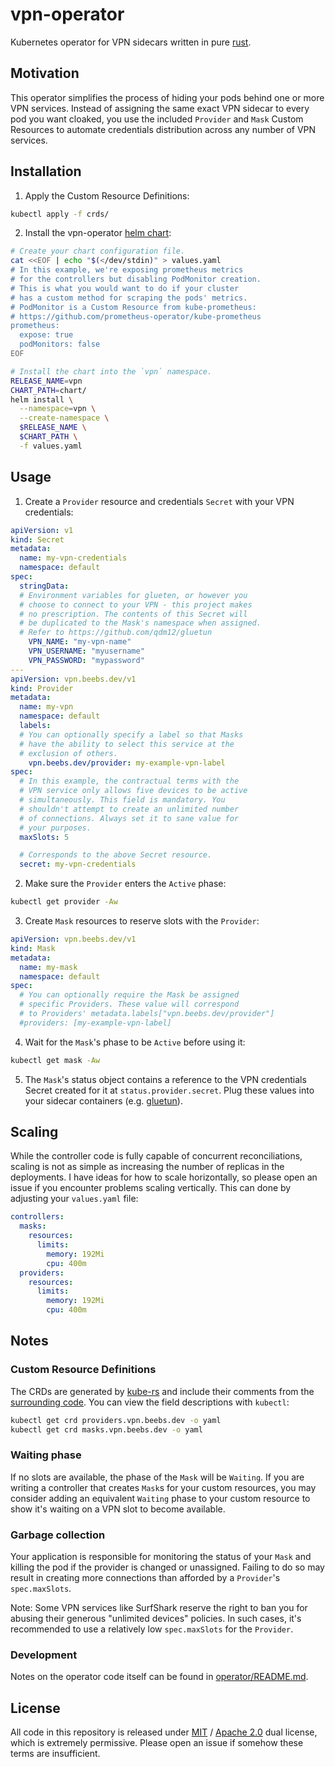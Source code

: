 # vpn-operator
Kubernetes operator for VPN sidecars written in pure [rust](https://www.rust-lang.org/).

## Motivation
This operator simplifies the process of hiding your pods behind one or more VPN services. Instead of assigning the same exact VPN sidecar to every pod you want cloaked, you use the included `Provider` and `Mask` Custom Resources to automate credentials distribution across any number of VPN services.

## Installation
1. Apply the Custom Resource Definitions:
```bash
kubectl apply -f crds/
```
2. Install the vpn-operator [helm chart](https://helm.sh/):
```bash
# Create your chart configuration file.
cat <<EOF | echo "$(</dev/stdin)" > values.yaml
# In this example, we're exposing prometheus metrics
# for the controllers but disabling PodMonitor creation.
# This is what you would want to do if your cluster
# has a custom method for scraping the pods' metrics.
# PodMonitor is a Custom Resource from kube-prometheus:
# https://github.com/prometheus-operator/kube-prometheus
prometheus:
  expose: true
  podMonitors: false
EOF

# Install the chart into the `vpn` namespace.
RELEASE_NAME=vpn
CHART_PATH=chart/
helm install \
  --namespace=vpn \
  --create-namespace \
  $RELEASE_NAME \
  $CHART_PATH \
  -f values.yaml
```

## Usage
1. Create a `Provider` resource and credentials `Secret` with your VPN credentials:
```yaml
apiVersion: v1
kind: Secret
metadata:
  name: my-vpn-credentials
  namespace: default
spec:
  stringData:
  # Environment variables for glueten, or however you
  # choose to connect to your VPN - this project makes
  # no prescription. The contents of this Secret will
  # be duplicated to the Mask's namespace when assigned.
  # Refer to https://github.com/qdm12/gluetun
    VPN_NAME: "my-vpn-name"
    VPN_USERNAME: "myusername"
    VPN_PASSWORD: "mypassword"
---
apiVersion: vpn.beebs.dev/v1
kind: Provider
metadata:
  name: my-vpn
  namespace: default
  labels:
  # You can optionally specify a label so that Masks
  # have the ability to select this service at the
  # exclusion of others.
    vpn.beebs.dev/provider: my-example-vpn-label
spec:
  # In this example, the contractual terms with the
  # VPN service only allows five devices to be active
  # simultaneously. This field is mandatory. You
  # shouldn't attempt to create an unlimited number
  # of connections. Always set it to sane value for
  # your purposes. 
  maxSlots: 5

  # Corresponds to the above Secret resource.
  secret: my-vpn-credentials
```

2. Make sure the `Provider` enters the `Active` phase:
```bash
kubectl get provider -Aw
```

3. Create `Mask` resources to reserve slots with the `Provider`:
```yaml
apiVersion: vpn.beebs.dev/v1
kind: Mask
metadata:
  name: my-mask
  namespace: default
spec:
  # You can optionally require the Mask be assigned
  # specific Providers. These value will correspond
  # to Providers' metadata.labels["vpn.beebs.dev/provider"]
  #providers: [my-example-vpn-label]
```

4. Wait for the `Mask`'s phase to be `Active` before using it:
```bash
kubectl get mask -Aw
```

5. The `Mask`'s status object contains a reference to the VPN credentials Secret created for it at `status.provider.secret`. Plug these values into your sidecar containers (e.g. [gluetun](https://github.com/qdm12/gluetun)).

## Scaling
While the controller code is fully capable of concurrent reconciliations, scaling is not as simple as increasing the number of replicas in the deployments. I have ideas for how to scale horizontally, so please open an issue if you encounter problems scaling vertically. This can done by adjusting your `values.yaml` file:
```yaml
controllers:
  masks:
    resources:
      limits:
        memory: 192Mi
        cpu: 400m
  providers:
    resources:
      limits:
        memory: 192Mi
        cpu: 400m
```

## Notes
### Custom Resource Definitions
The CRDs are generated by [kube-rs](https://github.com/kube-rs/kube) and include their comments from the [surrounding code](types/src/types.rs). You can view the field descriptions with `kubectl`:
```bash
kubectl get crd providers.vpn.beebs.dev -o yaml
kubectl get crd masks.vpn.beebs.dev -o yaml
```

### Waiting phase
If no slots are available, the phase of the `Mask` will be `Waiting`. If you are writing a controller that creates `Mask`s for your custom resources, you may consider adding an equivalent `Waiting` phase to your custom resource to show it's waiting on a VPN slot to become available.

### Garbage collection
Your application is responsible for monitoring the status of your `Mask` and killing the pod if the provider is changed or unassigned. Failing to do so may result in creating more connections than afforded by a `Provider`'s `spec.maxSlots`.

Note: Some VPN services like SurfShark reserve the right to ban you for abusing their generous "unlimited devices" policies. In such cases, it's recommended to use a relatively low `spec.maxSlots` for the `Provider`.

### Development
Notes on the operator code itself can be found in [operator/README.md](operator/README.md).

## License
All code in this repository is released under [MIT](LICENSE-MIT) / [Apache 2.0](LICENSE-Apache) dual license, which is extremely permissive. Please open an issue if somehow these terms are insufficient.
